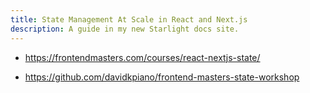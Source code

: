 ```yaml
---
title: State Management At Scale in React and Next.js
description: A guide in my new Starlight docs site.
---
```


- <https://frontendmasters.com/courses/react-nextjs-state/>

* <https://github.com/davidkpiano/frontend-masters-state-workshop>
